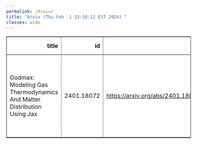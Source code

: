 ```yaml
---
permalink: /Arxiv/
title: "Arxiv (Thu Feb  1 15:10:12 EST 2024) "
classes: wide
---
```

<table border="1" class="dataframe">
  <thead>
    <tr style="text-align: right;">
      <th>title</th>
      <th>id</th>
      <th>url</th>
      <th>authors</th>
      <th>Local Authors</th>
    </tr>
  </thead>
  <tbody>
    <tr>
      <td>Godmax: Modeling Gas Thermodynamics And Matter Distribution Using Jax</td>
      <td>2401.18072</td>
      <td><a href="https://arxiv.org/abs/2401.18072" target="_blank">https://arxiv.org/abs/2401.18072</a></td>
      <td>Shivam Pandey, Jaime Salcido, Chun-Hao To, J. Colin Hill, Dhayaa Anbajagane, Eric J. Baxter, Ian G. Mccarthy</td>
      <td>Chun-Hao To</td>
    </tr>
  </tbody>
</table>